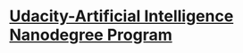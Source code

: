 # [Udacity-Artificial Intelligence Nanodegree Program](https://www.udacity.com/course/artificial-intelligence-nanodegree--nd889)
